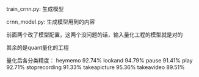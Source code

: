 train_crnn.py: 生成模型

crnn_model.py: 生成模型用到的内容

前面两个改了模型配置，这两个没问题的话，输入量化工程的模型就是对的

其余的是quant量化的工程

量化后各分类精度：
heymemo 92.74%
lookand 94.79%
pause 91.41%
play 92.71%
stoprecording 91.33%
takeapicture 95.36%
takeavideo 89.51%
